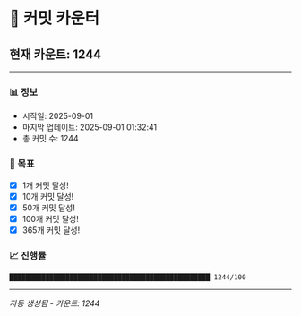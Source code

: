 # 🔢 커밋 카운터

## 현재 카운트: 1244

---

### 📊 정보
- 시작일: 2025-09-01
- 마지막 업데이트: 2025-09-01 01:32:41
- 총 커밋 수: 1244

### 🎯 목표
- [x] 1개 커밋 달성!
- [x] 10개 커밋 달성!
- [x] 50개 커밋 달성!
- [x] 100개 커밋 달성!
- [x] 365개 커밋 달성!

### 📈 진행률
```
██████████████████████████████████████████████████ 1244/100
```

---
*자동 생성됨 - 카운트: 1244*
